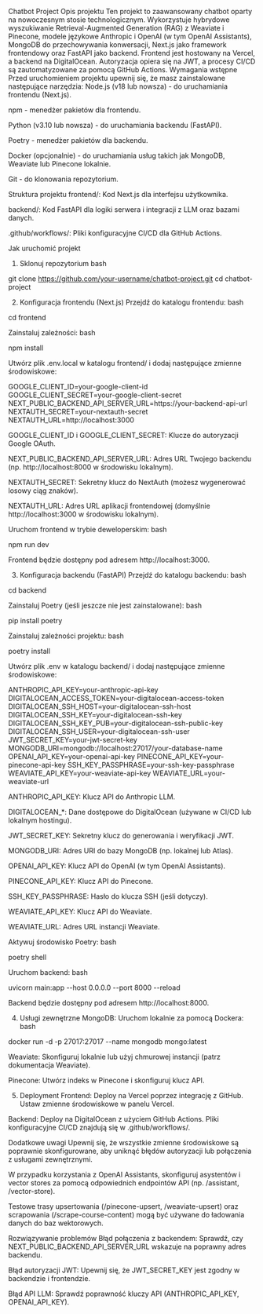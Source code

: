 Chatbot Project
Opis projektu
Ten projekt to zaawansowany chatbot oparty na nowoczesnym stosie technologicznym. Wykorzystuje hybrydowe wyszukiwanie Retrieval-Augmented Generation (RAG) z Weaviate i Pinecone, modele językowe Anthropic i OpenAI (w tym OpenAI Assistants), MongoDB do przechowywania konwersacji, Next.js jako framework frontendowy oraz FastAPI jako backend. Frontend jest hostowany na Vercel, a backend na DigitalOcean. Autoryzacja opiera się na JWT, a procesy CI/CD są zautomatyzowane za pomocą GitHub Actions.
Wymagania wstępne
Przed uruchomieniem projektu upewnij się, że masz zainstalowane następujące narzędzia:
Node.js (v18 lub nowsza) - do uruchamiania frontendu (Next.js).

npm - menedżer pakietów dla frontendu.

Python (v3.10 lub nowsza) - do uruchamiania backendu (FastAPI).

Poetry - menedżer pakietów dla backendu.

Docker (opcjonalnie) - do uruchamiania usług takich jak MongoDB, Weaviate lub Pinecone lokalnie.

Git - do klonowania repozytorium.

Struktura projektu
frontend/: Kod Next.js dla interfejsu użytkownika.

backend/: Kod FastAPI dla logiki serwera i integracji z LLM oraz bazami danych.

.github/workflows/: Pliki konfiguracyjne CI/CD dla GitHub Actions.

Jak uruchomić projekt
1. Sklonuj repozytorium
bash

git clone https://github.com/your-username/chatbot-project.git
cd chatbot-project

2. Konfiguracja frontendu (Next.js)
Przejdź do katalogu frontendu:
bash

cd frontend

Zainstaluj zależności:
bash

npm install

Utwórz plik .env.local w katalogu frontend/ i dodaj następujące zmienne środowiskowe:

GOOGLE_CLIENT_ID=your-google-client-id
GOOGLE_CLIENT_SECRET=your-google-client-secret
NEXT_PUBLIC_BACKEND_API_SERVER_URL=https://your-backend-api-url
NEXTAUTH_SECRET=your-nextauth-secret
NEXTAUTH_URL=http://localhost:3000

GOOGLE_CLIENT_ID i GOOGLE_CLIENT_SECRET: Klucze do autoryzacji Google OAuth.

NEXT_PUBLIC_BACKEND_API_SERVER_URL: Adres URL Twojego backendu (np. http://localhost:8000 w środowisku lokalnym).

NEXTAUTH_SECRET: Sekretny klucz do NextAuth (możesz wygenerować losowy ciąg znaków).

NEXTAUTH_URL: Adres URL aplikacji frontendowej (domyślnie http://localhost:3000 w środowisku lokalnym).

Uruchom frontend w trybie deweloperskim:
bash

npm run dev

Frontend będzie dostępny pod adresem http://localhost:3000.

3. Konfiguracja backendu (FastAPI)
Przejdź do katalogu backendu:
bash

cd backend

Zainstaluj Poetry (jeśli jeszcze nie jest zainstalowane):
bash

pip install poetry

Zainstaluj zależności projektu:
bash

poetry install

Utwórz plik .env w katalogu backend/ i dodaj następujące zmienne środowiskowe:

ANTHROPIC_API_KEY=your-anthropic-api-key
DIGITALOCEAN_ACCESS_TOKEN=your-digitalocean-access-token
DIGITALOCEAN_SSH_HOST=your-digitalocean-ssh-host
DIGITALOCEAN_SSH_KEY=your-digitalocean-ssh-key
DIGITALOCEAN_SSH_KEY_PUB=your-digitalocean-ssh-public-key
DIGITALOCEAN_SSH_USER=your-digitalocean-ssh-user
JWT_SECRET_KEY=your-jwt-secret-key
MONGODB_URI=mongodb://localhost:27017/your-database-name
OPENAI_API_KEY=your-openai-api-key
PINECONE_API_KEY=your-pinecone-api-key
SSH_KEY_PASSPHRASE=your-ssh-key-passphrase
WEAVIATE_API_KEY=your-weaviate-api-key
WEAVIATE_URL=your-weaviate-url

ANTHROPIC_API_KEY: Klucz API do Anthropic LLM.

DIGITALOCEAN_*: Dane dostępowe do DigitalOcean (używane w CI/CD lub lokalnym hostingu).

JWT_SECRET_KEY: Sekretny klucz do generowania i weryfikacji JWT.

MONGODB_URI: Adres URI do bazy MongoDB (np. lokalnej lub Atlas).

OPENAI_API_KEY: Klucz API do OpenAI (w tym OpenAI Assistants).

PINECONE_API_KEY: Klucz API do Pinecone.

SSH_KEY_PASSPHRASE: Hasło do klucza SSH (jeśli dotyczy).

WEAVIATE_API_KEY: Klucz API do Weaviate.

WEAVIATE_URL: Adres URL instancji Weaviate.

Aktywuj środowisko Poetry:
bash

poetry shell

Uruchom backend:
bash

uvicorn main:app --host 0.0.0.0 --port 8000 --reload

Backend będzie dostępny pod adresem http://localhost:8000.

4. Usługi zewnętrzne
MongoDB: Uruchom lokalnie za pomocą Dockera:
bash

docker run -d -p 27017:27017 --name mongodb mongo:latest

Weaviate: Skonfiguruj lokalnie lub użyj chmurowej instancji (patrz dokumentacja Weaviate).

Pinecone: Utwórz indeks w Pinecone i skonfiguruj klucz API.

5. Deployment
Frontend: Deploy na Vercel poprzez integrację z GitHub. Ustaw zmienne środowiskowe w panelu Vercel.

Backend: Deploy na DigitalOcean z użyciem GitHub Actions. Pliki konfiguracyjne CI/CD znajdują się w .github/workflows/.

Dodatkowe uwagi
Upewnij się, że wszystkie zmienne środowiskowe są poprawnie skonfigurowane, aby uniknąć błędów autoryzacji lub połączenia z usługami zewnętrznymi.

W przypadku korzystania z OpenAI Assistants, skonfiguruj asystentów i vector stores za pomocą odpowiednich endpointów API (np. /assistant, /vector-store).

Testowe trasy upsertowania (/pinecone-upsert, /weaviate-upsert) oraz scrapowania (/scrape-course-content) mogą być używane do ładowania danych do baz wektorowych.

Rozwiązywanie problemów
Błąd połączenia z backendem: Sprawdź, czy NEXT_PUBLIC_BACKEND_API_SERVER_URL wskazuje na poprawny adres backendu.

Błąd autoryzacji JWT: Upewnij się, że JWT_SECRET_KEY jest zgodny w backendzie i frontendzie.

Błąd API LLM: Sprawdź poprawność kluczy API (ANTHROPIC_API_KEY, OPENAI_API_KEY).
